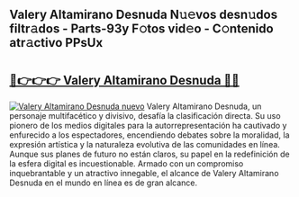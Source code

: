 ## Valery Altamirano Desnuda N𝚞𝚎vos desn𝚞dos filtr𝚊dos - Parts-93y F𝚘tos vid𝚎o - C𝚘ntenido atr𝚊ctivo PPsUx

# <h2><a href="http://mb90c8.tromn.icu/?c=Valery+Altamirano+Desnuda">🔗👉👉👉 Valery Altamirano Desnuda 🔗🔗</a></h2>

[![Valery Altamirano Desnuda nuevo](https://i.imgur.com/pEAQMta.gif)](http://mb90c8.tromn.icu/?c=Valery+Altamirano+Desnuda)
Valery Altamirano Desnuda, un personaje multifacético y divisivo, desafía la clasificación directa. Su uso pionero de los medios digitales para la autorrepresentación ha cautivado y enfurecido a los espectadores, encendiendo debates sobre la moralidad, la expresión artística y la naturaleza evolutiva de las comunidades en línea. Aunque sus planes de futuro no están claros, su papel en la redefinición de la esfera digital es incuestionable. Armado con un compromiso inquebrantable y un atractivo innegable, el alcance de Valery Altamirano Desnuda en el mundo en línea es de gran alcance.
